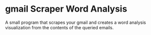 # gmail Scraper Word Analysis
A small program that scrapes your gmail and creates a word analysis visualization from the contents of the queried emails.
